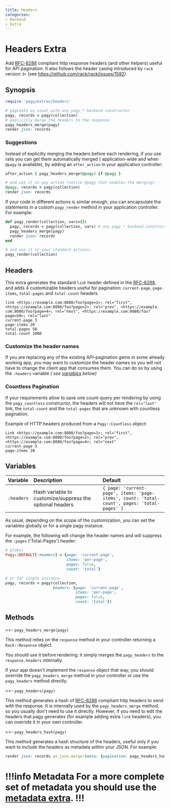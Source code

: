 ```yaml
---
title: Headers
categories:
- Backend
- Extra
---
```


# Headers Extra

Add [RFC-8288](https://tools.ietf.org/html/rfc8288) compliant http response headers (and other helpers) useful for API
pagination. It also follows the header casing introduced by `rack` version `3+` (see https://github.com/rack/rack/issues/1592).

## Synopsis

```ruby pagy.rb (initializer)
require 'pagy/extras/headers'
```

```ruby Controller (action)
# paginate as usual with any pagy_* backend constructor
pagy, records = pagy(collection)
# explicitly merge the headers to the response
pagy_headers_merge(pagy)
render json: records
```

### Suggestions

Instead of explicitly merging the headers before each rendering, if you use rails you can get them automatically merged (
application-wide and when `@pagy` is available), by adding an `after_action` in your application controller:

```ruby Controller (after_action)
after_action { pagy_headers_merge(@pagy) if @pagy }

# and use it in any action (notice @pagy that enables the merging)
@pagy, records = pagy(collection)
render json: records
```

If your code in different actions is similar enough, you can encapsulate the statements in a custom `pagy_render` method in your
application controller. For example:

```ruby Controller (pagy_render)
def pagy_render(collection, vars={})
  pagy, records = pagy(collection, vars) # any pagy_* backend constructor works
  pagy_headers_merge(pagy)
  render json: records
end

# and use it in your standard actions:
pagy_render(collection)
```

## Headers

This extra generates the standard `link` header defined in the
[RFC-8288](https://tools.ietf.org/html/rfc8288), and adds 4 customizable headers useful for pagination: `current-page`,
`page-items`, `total-pages` and `total-count` headers.

```text Example of the default HTTP headers
link <https://example.com:8080/foo?page=1>; rel="first", <https://example.com:8080/foo?page=2>; rel="prev", <https://example.
com:8080/foo?page=4>; rel="next", <https://example.com:8080/foo?page=50>; rel="last"
current-page 3
page-items 20
total-pages 50
total-count 1000
```

### Customize the header names

If you are replacing any of the existing API-pagination gems in some already working app, you may want to customize the header
names so you will not have to change the client app that consumes them. You can do so by using the `:headers` variable _(
see [variables](#variables) below)_

### Countless Pagination

If your requirements allow to save one count-query per rendering by using the `pagy_countless` constructor, the headers will
not have the `rel="last"` link, the `total-count` and the `total-pages` that are unknown with countless pagination.

Example of HTTP headers produced from a `Pagy::Countless` object:

```text
Link <https://example.com:8080/foo?page=1>; rel="first", <https://example.com:8080/foo?page=2>; rel="prev", <https://example.com:8080/foo?page=4>; rel="next"
current-page 3
page-items 20
```

## Variables

| Variable   | Description                                              | Default                                                                                     |
|:-----------|:---------------------------------------------------------|:--------------------------------------------------------------------------------------------|
| `:headers` | Hash variable to customize/suppress the optional headers | `{ page: 'current-page', items: 'page-items', count: 'total-count', pages: 'total-pages' }` |

As usual, depending on the scope of the customization, you can set the variables globally or for a single pagy instance.

For example, the following will change the header names and will suppress the `:pages` ('Total-Pages') header:

```ruby pagy.rb (initializer)
# global
Pagy::DEFAULT[:headers] = {page: 'current-page', 
                           items: 'per-page', 
                           pages: false, 
                           count: 'total'}
```

```ruby Controller
# or for single instance
pagy, records = pagy(collection, 
                     headers: {page: 'current-page', 
                               items: 'per-page', 
                               pages: false, 
                               count: 'total'})
```

## Methods

==- `pagy_headers_merge(pagy)`

This method relies on the `response` method in your controller returning a `Rack::Response` object.

You should use it before rendering: it simply merges the `pagy_headers` to the `response.headers` internally.

If your app doesn't implement the `response` object that way, you should override the `pagy_headers_merge` method in your
controller or use the `pagy_headers` method directly.

==- `pagy_headers(pagy)`

This method generates a hash of [RFC-8288](https://tools.ietf.org/html/rfc8288) compliant http headers to send with the
response. It is internally used by the `pagy_headers_merge` method, so you usually don't need to use it directly. However, if you
need to edit the headers that pagy generates (for example adding extra `link` headers), you can override it in your own
controller.

==- `pagy_headers_hash(pagy)`

This method generates a hash structure of the headers, useful only if you want to include the headers as metadata within your
JSON. For example:

```ruby
render json: records.as_json.merge!(meta: {pagination: pagy_headers_hash(pagy)})
```

!!!info Metadata
For a more complete set of metadata you should use the [metadata extra](metadata.md).
!!!
===
